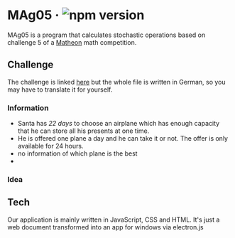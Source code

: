 # MAg05 &middot; ![npm version](https://img.shields.io/npm/v/electron.svg)
MAg05 is a program that calculates stochastic operations based on challenge 5 of a [Matheon](https://www.matheon.de) math competition.


## Challenge
The challenge is linked [here](https://github.com/SamderJK/MAg05/blob/v1.0.1/airplane.pdf) but the whole file is written in German, so you may have to translate it for yourself.

### Information
* Santa has <i>22 days</i> to choose an airplane which has enough capacity that he can store all his presents at one time.
* He is offered one plane a day and he can take it or not. The offer is only available for 24 hours.
* no information of which plane is the best
* 

### Idea


## Tech
Our application is mainly written in JavaScript, CSS and HTML. It's just a web document transformed into an app for windows via electron.js
